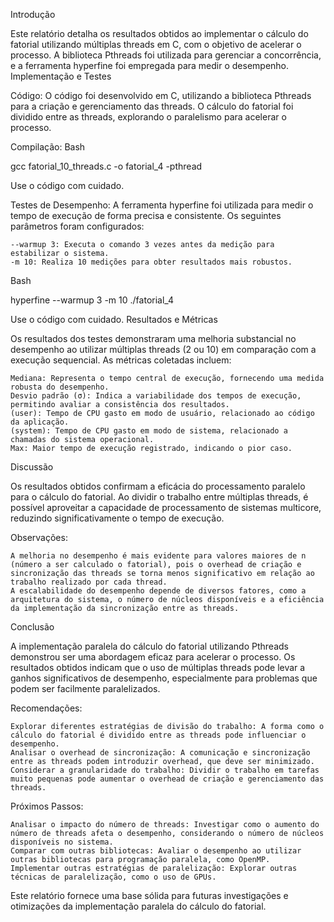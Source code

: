 Introdução

Este relatório detalha os resultados obtidos ao implementar o cálculo do fatorial utilizando múltiplas threads em C, com o objetivo de acelerar o processo. A biblioteca Pthreads foi utilizada para gerenciar a concorrência, e a ferramenta hyperfine foi empregada para medir o desempenho.
Implementação e Testes

Código:
O código foi desenvolvido em C, utilizando a biblioteca Pthreads para a criação e gerenciamento das threads. O cálculo do fatorial foi dividido entre as threads, explorando o paralelismo para acelerar o processo.

Compilação:
Bash

gcc fatorial_10_threads.c -o fatorial_4 -pthread

Use o código com cuidado.

Testes de Desempenho:
A ferramenta hyperfine foi utilizada para medir o tempo de execução de forma precisa e consistente. Os seguintes parâmetros foram configurados:

    --warmup 3: Executa o comando 3 vezes antes da medição para estabilizar o sistema.
    -m 10: Realiza 10 medições para obter resultados mais robustos.

Bash

hyperfine --warmup 3 -m 10 ./fatorial_4

Use o código com cuidado.
Resultados e Métricas

Os resultados dos testes demonstraram uma melhoria substancial no desempenho ao utilizar múltiplas threads (2 ou 10) em comparação com a execução sequencial. As métricas coletadas incluem:

    Mediana: Representa o tempo central de execução, fornecendo uma medida robusta do desempenho.
    Desvio padrão (σ): Indica a variabilidade dos tempos de execução, permitindo avaliar a consistência dos resultados.
    (user): Tempo de CPU gasto em modo de usuário, relacionado ao código da aplicação.
    (system): Tempo de CPU gasto em modo de sistema, relacionado a chamadas do sistema operacional.
    Max: Maior tempo de execução registrado, indicando o pior caso.

Discussão

Os resultados obtidos confirmam a eficácia do processamento paralelo para o cálculo do fatorial. Ao dividir o trabalho entre múltiplas threads, é possível aproveitar a capacidade de processamento de sistemas multicore, reduzindo significativamente o tempo de execução.

Observações:

    A melhoria no desempenho é mais evidente para valores maiores de n (número a ser calculado o fatorial), pois o overhead de criação e sincronização das threads se torna menos significativo em relação ao trabalho realizado por cada thread.
    A escalabilidade do desempenho depende de diversos fatores, como a arquitetura do sistema, o número de núcleos disponíveis e a eficiência da implementação da sincronização entre as threads.

Conclusão

A implementação paralela do cálculo do fatorial utilizando Pthreads demonstrou ser uma abordagem eficaz para acelerar o processo. Os resultados obtidos indicam que o uso de múltiplas threads pode levar a ganhos significativos de desempenho, especialmente para problemas que podem ser facilmente paralelizados.

Recomendações:

    Explorar diferentes estratégias de divisão do trabalho: A forma como o cálculo do fatorial é dividido entre as threads pode influenciar o desempenho.
    Analisar o overhead de sincronização: A comunicação e sincronização entre as threads podem introduzir overhead, que deve ser minimizado.
    Considerar a granularidade do trabalho: Dividir o trabalho em tarefas muito pequenas pode aumentar o overhead de criação e gerenciamento das threads.

Próximos Passos:

    Analisar o impacto do número de threads: Investigar como o aumento do número de threads afeta o desempenho, considerando o número de núcleos disponíveis no sistema.
    Comparar com outras bibliotecas: Avaliar o desempenho ao utilizar outras bibliotecas para programação paralela, como OpenMP.
    Implementar outras estratégias de paralelização: Explorar outras técnicas de paralelização, como o uso de GPUs.

Este relatório fornece uma base sólida para futuras investigações e otimizações da implementação paralela do cálculo do fatorial.
